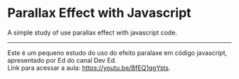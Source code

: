 # Parallax Effect with Javascript

A simple study of use parallax effect with javascript code.

----

Este é um pequeno estudo do uso do efeito paralaxe em código javascript, apresentado por Ed do canal Dev Ed.<br>
Link para acessar a aula: https://youtu.be/BfEQ1qgYsts.
